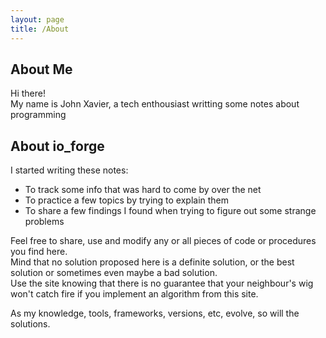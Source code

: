 ```yaml
---
layout: page
title: /About
---
```

## About Me

<p class="message">
  Hi there!<br>
  My name is John Xavier, a tech enthousiast writting some notes about programming
</p>

## About io_forge
I started writing these notes:

* To track some info that was hard to come by over the net
* To practice a few topics by trying to explain them
* To share a few findings I found when trying to figure out some strange problems

Feel free to share, use and modify any or all pieces of code or procedures you find here.<br>
Mind that no solution proposed here is a definite solution, or the best solution
or sometimes even maybe a bad solution.<br>
Use the site knowing that there is no guarantee that your neighbour's wig won't catch fire if you implement 
an algorithm from this site.

As my knowledge, tools, frameworks, versions, etc, evolve, so will the solutions.
